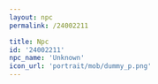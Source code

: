 ```yaml
---
layout: npc
permalink: /24002211

title: Npc
id: '24002211'
npc_name: 'Unknown'
icon_url: 'portrait/mob/dummy_p.png'
---
```

